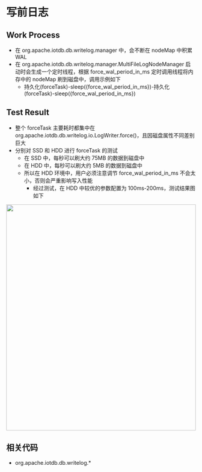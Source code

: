 <!--

    Licensed to the Apache Software Foundation (ASF) under one
    or more contributor license agreements.  See the NOTICE file
    distributed with this work for additional information
    regarding copyright ownership.  The ASF licenses this file
    to you under the Apache License, Version 2.0 (the
    "License"); you may not use this file except in compliance
    with the License.  You may obtain a copy of the License at

        http://www.apache.org/licenses/LICENSE-2.0

    Unless required by applicable law or agreed to in writing,
    software distributed under the License is distributed on an
    "AS IS" BASIS, WITHOUT WARRANTIES OR CONDITIONS OF ANY
    KIND, either express or implied.  See the License for the
    specific language governing permissions and limitations
    under the License.

-->

# 写前日志

## Work Process

* 在 org.apache.iotdb.db.writelog.manager 中，会不断在 nodeMap 中积累 WAL
* 在 org.apache.iotdb.db.writelog.manager.MultiFileLogNodeManager 启动时会生成一个定时线程，根据 force_wal_period_in_ms 定时调用线程将内存中的 nodeMap 刷到磁盘中，调用示例如下
  * 持久化(forceTask)-sleep({force_wal_period_in_ms})-持久化(forceTask)-sleep({force_wal_period_in_ms})

## Test Result

* 整个 forceTask 主要耗时都集中在 org.apache.iotdb.db.writelog.io.LogWriter.force()，且因磁盘属性不同差别巨大
* 分别对 SSD 和 HDD 进行 forceTask 的测试
  * 在 SSD 中，每秒可以刷大约 75MB 的数据到磁盘中
  * 在 HDD 中，每秒可以刷大约 5MB 的数据到磁盘中
  * 所以在 HDD 环境中，用户必须注意调节 force_wal_period_in_ms 不会太小，否则会严重影响写入性能
    * 经过测试，在 HDD 中较优的参数配置为 100ms-200ms，测试结果图如下
<img style="width:100%; max-width:800px; max-height:600px; margin-left:auto; margin-right:auto; display:block;" src="https://user-images.githubusercontent.com/24886743/93157479-e3319f80-f73c-11ea-836f-459d03cb2fab.png">

## 相关代码

* org.apache.iotdb.db.writelog.*
